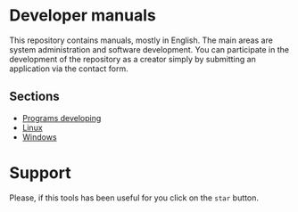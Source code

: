 # Developer manuals

This repository contains manuals, mostly in English. The main areas are system administration and software development. You can participate in the development of the repository as a creator simply by submitting an application via the contact form.


## Sections
- [Programs developing](Dev/README.md)
- [Linux](Linux/README.md)
- [Windows](Windows/README.md)

# Support
Please, if this tools has been useful for you click on the `star` button.
